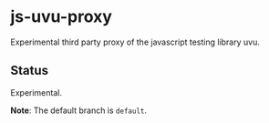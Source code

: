 # js-uvu-proxy

Experimental third party proxy of the javascript testing library uvu.

## Status

Experimental.

**Note**: The default branch is `default`.
